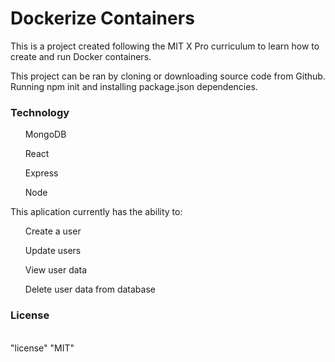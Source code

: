 <h1>Dockerize Containers</h1>

This is a project created following the MIT X Pro curriculum to learn how to create and run Docker containers.

This project can be ran by cloning or downloading source code from Github. Running npm init and installing package.json dependencies.


<h3>Technology </h3>

<ul>
MongoDB
</ul>
<ul>
React
</ul>
<ul>
Express
</ul>
<ul>
Node
</ul>


This aplication currently has the ability to:
<ul>
Create a user 
</ul>
<ul>
Update users
</ul>
<ul>
View user data
</ul>
<ul>
Delete user data from database
</ul>

<h3>License</h3>
<br>
"license" "MIT"
